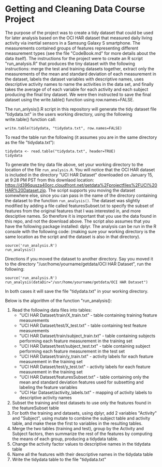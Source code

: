 # Getting and Cleaning Data Course Project

The purpose of the project was to create a tidy dataset that could be used for later analysis based on the OCI HAR dataset that measured daily living activity via inertial sensors in a Samsung Galaxy S smartphone.  The measurements contained groups of features representing different measurement types (see the file "CodeBook.md" for more details about the data itself).  The instructions for the project were to create an R script "run_analysis.R" that produces the tiny dataset with the following instructions: merge the test and training datasets together, extract only the measurements of the mean and standard deviation of each measurement in the dataset, labels the dataset variables with descriptive names, uses descriptive activity names to name the activities in the data set, and finally takes the average of of each variable for each activity and each subject producing the final tiny dataset.  We were then instructed to save the final dataset using the write.table() function using row.names=FALSE.

The run_anlysis().R script in this repository will generate the tidy dataset file "tidydata.txt" in the users working directory, using the following write.table() function call:
```
write.table(tidydata, "tidydata.txt", row.names=FALSE)
```
To read the table run the following (it assumes you are in the same directory as the file "tidydata.txt"):
```
tidydata <- read.table("tidydata.txt", header=TRUE)
tidydata
```

To generate the tiny data file above, set your working directory to the location of the file `run_analysis.R`.  You will notice that the OCI HAR dataset is included in the directory "UCI HAR Dataset" downloaded on January 15, at 9:28 PM PST from this downlaod location:  https://d396qusza40orc.cloudfront.net/getdata%2Fprojectfiles%2FUCI%20HAR%20Dataset.zip.  The script supports you moving the dataset somewhere else, since you can pass in the name of the directory containing the dataset to the function `run_analysis()`.  The dataset was slightly modified by adding a file called featuresSubset.txt to specify the subset of features from the original features that I was interested in, and more desciptive names.  So therefore it is important that you use the data found in this repo, and not the download above.  The script also assumes that you have the following package installed: dplyr.  The analysis can be run in the R console with the following code: (making sure your working directory is the same location as the script and the dataset is also in that directory).
```
source('run_analysis.R')
run_analysis()
```
Directions if you moved the dataset to another directory.  Say you moved it to the directory "/usr/home/yourname/getdata/OCI HAR Dataset", run the following:
```
source('run_analysis.R')
run_analysis(dataDir="/usr/home/yourname/getdata/OCI HAR Dataset")
```
In both cases it will save the file "tidydata.txt" in your working directory.


Below is the algorithm of the function "run_analysis():

1. Read the following data files into tables: 
    + "UCI HAR Dataset/train/X_train.txt" - table containing training feature measurements
    + "UCI HAR Dataset/test/X_test.txt" - table containing test feature measurements
    + "UCI HAR Dataset/train/subject_train.txt" - table containing subjects performing each feature measurement in the training set
    + "UCI HAR Dataset/test/subject_test.txt" - table containing subject performing each feature measurement in the test set
    + "UCI HAR Dataset/train/y_train.txt" - activity labels for each feature measurement in the training set
    + "UCI HAR Dataset/test/y_test.txt" - activity labels for each feature measurement in the training set
    + "UCI HAR Dataset/featuresSubset.txt" - table containing only the mean and standard deviation features used for subsetting and labeling the feature variables
    + "UCI Har Dataset/activity_labels.txt" - mapping of activity labels to descriptive activity names
2. Subset the training and test datasets to use only the features found in the featureSubset table
3. For both the training and datasets, using dplyr, add 2 variables "Activity" and "Subject", using mutate to combine the subject table and activity table, and make these the first to variables in the resulting tables.
4. Merge the two tables (training and test), group by the Activity and Subject factors, then summarize the rest of the features by computing the means of each group, producing a tidydata table.
5. Change the activity factor values to descriptive names in the tidydata table
6. Name all the features with their descriptive names in the tidydata table
7. Write the tidydata table to the file "tidydata.txt"
